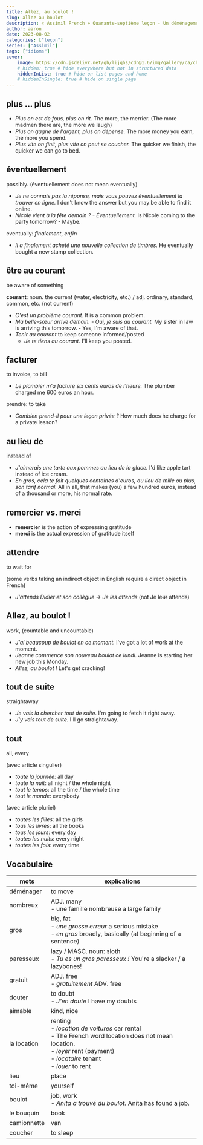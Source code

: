 ```yaml
---
title: Allez, au boulot !
slug: allez au boulot
description: « Assimil French » Quarante-septième leçon - Un déménagement
author: aaron
date: 2023-08-02
categories: ["leçon"]
series: ["Assimil"]
tags: ["idioms"]
cover: 
    image: https://cdn.jsdelivr.net/gh/lijqhs/cdn@1.6/img/gallery/ca/chris-czermak-0b9eOKZU_dE-unsplash.jpg
    # hidden: true # hide everywhere but not in structured data
    hiddenInList: true # hide on list pages and home
    # hiddenInSingle: true # hide on single page
---
```


## plus ... plus

- *Plus on est de fous, plus on rit.* The more, the merrier. (The more madmen there are, the more we laugh)
- *Plus on gagne de l'argent, plus on dépense.* The more money you earn, the more you spend.
- *Plus vite on finit, plus vite on peut se coucher.* The quicker we finish, the quicker we can go to bed.

## éventuellement

possibly. (éventuellement does not mean eventually)

- *Je ne connais pas la réponse, mais vous pouvez éventuellement la trouver en ligne.* I don't know the answer but you may be able to find it online.
- *Nicole vient à la fête demain ? - Éventuellement.* Is Nicole coming to the party tomorrow? - Maybe.

eventually: *finalement*, *enfin*

- *Il a finalement acheté une nouvelle collection de timbres.* He eventually bought a new stamp collection.

## être au courant

be aware of something

**courant**: noun. the current (water, electricity, etc.) / adj. ordinary, standard, common, etc. (not current)

- *C'est un problème courant.* It is a common problem.
- *Ma belle-sœur arrive demain. - Oui, je suis au courant.* My sister in law is arriving this tomorrow. - Yes, I'm aware of that.
- *Tenir au courant* to keep someone informed/posted
  - *Je te tiens au courant.* I'll keep you posted.

## facturer

to invoice, to bill

- *Le plombier m'a facturé six cents euros de l'heure.* The plumber charged me 600 euros an hour.

prendre: to take

- *Combien prend-il pour une leçon privée ?* How much does he charge for a private lesson?

## au lieu de

instead of 

- *J'aimerais une tarte aux pommes au lieu de la glace.* I'd like apple tart instead of ice cream.
- *En gros, cela te fait quelques centaines d'euros, au lieu de mille ou plus, son tarif normal.* All in all, that makes (you) a few hundred euros, instead of a thousand or more, his normal rate.

## remercier vs. merci

- **remercier** is the action of expressing gratitude
- **merci** is the actual expression of gratitude itself

## attendre

to wait for

(some verbs taking an indirect object in English require a direct object in French)

- *J'attends Didier et son collègue -> Je les attends* (not Je ~~leur~~ attends)

## Allez, au boulot !

work, (countable and uncountable)

- *J'ai beaucoup de boulot en ce moment.* I've got a lot of work at the moment.
- *Jeanne commence son nouveau boulot ce lundi.* Jeanne is starting her new job this Monday.
- *Allez, au boulot !* Let's get cracking!

## tout de suite

straightaway

- *Je vais la chercher tout de suite.* I'm going to fetch it right away.
- *J'y vais tout de suite.* I'll go straightaway.

## tout

all, every

(avec article singulier)
- *toute la journée*: all day
- *toute la nuit*: all night / the whole night
- *tout le temps*: all the time / the whole time
- *tout le monde*: everybody

(avec article pluriel)
- *toutes les filles*: all the girls
- *tous les livres*: all the books
- *tous les jours*: every day
- *toutes les nuits*: every night
- *toutes les fois*: every time

## Vocabulaire

| mots | explications |
| ---- | ------ | 
| déménager | to move | 
| nombreux | ADJ. many </br> - une famille nombreuse a large family |
| gros | big, fat </br> - *une grosse erreur* a serious mistake </br> - *en gros* broadly, basically (at beginning of a sentence) |
| paresseux | lazy / MASC. noun: sloth </br> - *Tu es un gros paresseux !* You're a slacker / a lazybones! |
| gratuit | ADJ. free </br> - *gratuitement* ADV. free|
| douter | to doubt </br> - *J'en doute* I have my doubts |
| aimable | kind, nice |
| la location | renting </br> - *location de voitures* car rental </br> - The French word location does not mean location. </br> - *loyer* rent (payment) </br> - *locataire* tenant </br> - *louer* to rent |
| lieu | place | 
| toi-même | yourself |
| boulot | job, work </br> - *Anita a trouvé du boulot.* Anita has found a job. |
| le bouquin | book |
| camionnette | van |
| coucher | to sleep |
